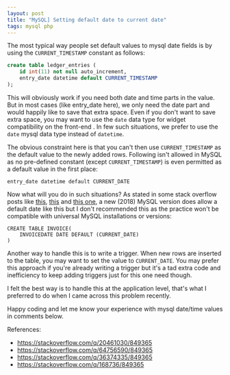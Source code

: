 ```yaml
---
layout: post
title: "MySQL] Setting default date to current date"
tags: mysql php
---
```


The most typical way people set default values to mysql date fields is by using the `CURRENT_TIMESTAMP` constant as follows:

```sql
create table ledger_entries (
	id int(11) not null auto_increment,
	entry_date datetime default CURRENT_TIMESTAMP
);
```

This will obviously work if you need both date and time parts in the value. But in most cases (like entry_date here), we only need the date part and would happily like to save that extra space. Even if you don't want to save extra space, you may want to use the `date` data type for widget compatibility on the front-end . In few such situations, we prefer to use the `date` mysql data type instead of `datetime`.

The obvious constraint here is that you can't then use `CURRENT_TIMESTAMP` as the default value to the newly added rows. Following isn't allowed in MySQL as no pre-defined constant (except `CURRENT_TIMESTAMP`) is even permitted as a default value in the first place:

	entry_date datetime default CURRENT_DATE


Now what will you do in such situations? As stated in some stack overflow posts like [this](https://stackoverflow.com/q/20461030/849365), [this](https://stackoverflow.com/q/64756590/849365) and [this one](https://stackoverflow.com/q/36374335/849365), a new (2018) MySQL version does allow a default date like this but I don't recommended this as the practice won't be compatible with universal MySQL installations or versions:

	CREATE TABLE INVOICE(
		INVOICEDATE DATE DEFAULT (CURRENT_DATE)
	)

Another way to handle this is to write a trigger. When new rows are inserted to the table, you may want to set the value to `CURRENT_DATE`. You may prefer this approach if you're already writing a trigger but it's a tad extra code and inefficiency to keep adding triggers just for this one need though.

I felt the best way is to handle this at the application level, that's what I preferred to do when I came across this problem recently.

Happy coding and let me know your experience with mysql date/time values in comments below.

References:

- <https://stackoverflow.com/q/20461030/849365>
- <https://stackoverflow.com/q/64756590/849365>
- <https://stackoverflow.com/q/36374335/849365>
- <https://stackoverflow.com/q/168736/849365>
